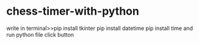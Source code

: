 # chess-timer-with-python
write in terminal>>pip install tkinter
pip install datetime
pip install time
and run python file 
click button
